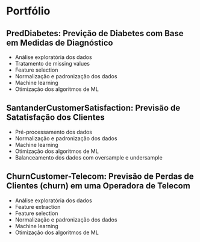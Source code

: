 # Portfólio

## PredDiabetes: Previção de Diabetes com Base em Medidas de Diagnóstico

* Análise exploratória dos dados
* Tratamento de missing values
* Feature selection
* Normalização e padronização dos dados
* Machine learning
* Otimização dos algoritmos de ML

## SantanderCustomerSatisfaction: Previsão de Satatisfação dos Clientes

* Pré-processamento dos dados 
* Normalização e padronização dos dados
* Machine learning
* Otimização dos algoritmos de ML
* Balanceamento dos dados com oversample e undersample

## ChurnCustomer-Telecom: Previsão de Perdas de Clientes (churn) em uma Operadora de Telecom

* Análise exploratória dos dados
* Feature extraction
* Feature selection
* Normalização e padronização dos dados
* Machine learning
* Otimização dos algoritmos de ML
